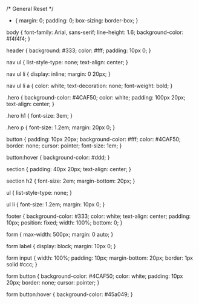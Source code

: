 /* General Reset */
* {
  margin: 0;
  padding: 0;
  box-sizing: border-box;
}

body {
  font-family: Arial, sans-serif;
  line-height: 1.6;
  background-color: #f4f4f4;
}

header {
  background: #333;
  color: #fff;
  padding: 10px 0;
}

nav ul {
  list-style-type: none;
  text-align: center;
}

nav ul li {
  display: inline;
  margin: 0 20px;
}

nav ul li a {
  color: white;
  text-decoration: none;
  font-weight: bold;
}

.hero {
  background-color: #4CAF50;
  color: white;
  padding: 100px 20px;
  text-align: center;
}

.hero h1 {
  font-size: 3em;
}

.hero p {
  font-size: 1.2em;
  margin: 20px 0;
}

button {
  padding: 10px 20px;
  background-color: #fff;
  color: #4CAF50;
  border: none;
  cursor: pointer;
  font-size: 1em;
}

button:hover {
  background-color: #ddd;
}

section {
  padding: 40px 20px;
  text-align: center;
}

section h2 {
  font-size: 2em;
  margin-bottom: 20px;
}

ul {
  list-style-type: none;
}

ul li {
  font-size: 1.2em;
  margin: 10px 0;
}

footer {
  background-color: #333;
  color: white;
  text-align: center;
  padding: 10px;
  position: fixed;
  width: 100%;
  bottom: 0;
}

form {
  max-width: 500px;
  margin: 0 auto;
}

form label {
  display: block;
  margin: 10px 0;
}

form input {
  width: 100%;
  padding: 10px;
  margin-bottom: 20px;
  border: 1px solid #ccc;
}

form button {
  background-color: #4CAF50;
  color: white;
  padding: 10px 20px;
  border: none;
  cursor: pointer;
}

form button:hover {
  background-color: #45a049;
}
